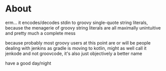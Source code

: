 # About
erm... it encodes/decodes stdin to groovy single-quote string literals, because
the menagerie of groovy string literals are all maximally unintuitive and pretty
much a complete mess

because probably most groovy users at this point are or will be people dealing
with jenkins as gradle is moving to kotlin, might as well call it jenkode and
not groovcode, it's also just objectively a better name

have a good day/night
